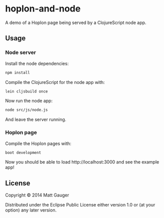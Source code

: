 # hoplon-and-node

A demo of a Hoplon page being served by a ClojureScript node app.

## Usage

### Node server

Install the node dependencies:

```bash
npm install
```

Compile the ClojureScript for the node app with:

```bash
lein cljsbuild once
```

Now run the node app:

```bash
node src/js/node.js
```

And leave the server running.

### Hoplon page

Compile the Hoplon pages with:

```bash
boot development
```

Now you should be able to load http://localhost:3000 and see the example app!

## License

Copyright © 2014 Matt Gauger

Distributed under the Eclipse Public License either version 1.0 or (at
your option) any later version.
